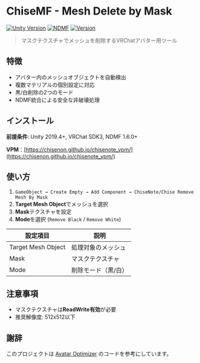 # ChiseMF - Mesh Delete by Mask

[![Unity Version](https://img.shields.io/badge/Unity-2019.4%2B-blue.svg)](https://unity3d.com/get-unity/download)
[![NDMF](https://img.shields.io/badge/NDMF-1.6.0%2B-green.svg)](https://github.com/bdunderscore/ndmf)
[![Version](https://img.shields.io/badge/Version-1.0.0-orange.svg)]()

> マスクテクスチャでメッシュを削除するVRChatアバター用ツール

## 特徴
- アバター内のメッシュオブジェクトを自動検出
- 複数マテリアルの個別設定に対応
- 黒/白削除の2つのモード
- NDMF統合による安全な非破壊処理

## インストール

**前提条件**: Unity 2019.4+, VRChat SDK3, NDMF 1.6.0+

**VPM**：[https://chisenon.github.io/chisenote_vpm/](https://chisenon.github.io/chisenote_vpm/)

## 使い方

1. `GameObject → Create Empty → Add Component → ChiseNote/Chise Remove Mesh By Mask`
2. **Target Mesh Object**でメッシュを選択
3. **Mask**テクスチャを設定
4. **Mode**を選択 (`Remove Black` / `Remove White`)

| 設定項目 | 説明 |
|---------|------|
| Target Mesh Object | 処理対象のメッシュ |
| Mask | マスクテクスチャ |
| Mode | 削除モード（黒/白） |

## 注意事項
- マスクテクスチャは**ReadWrite有効**が必要
- 推奨解像度: 512x512以下

## 謝辞
このプロジェクトは [Avatar Optimizer](https://github.com/anatawa12/AvatarOptimizer) のコードを参考にしています。
